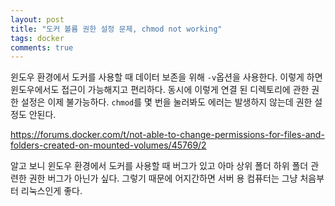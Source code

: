 ```yaml
---
layout: post
title: "도커 볼륨 권한 설정 문제, chmod not working"
tags: docker
comments: true
---
```


윈도우 환경에서 도커를 사용할 때 데이터 보존을 위해 `-v`옵션을 사용한다.
이렇게 하면 윈도우에서도 접근이 가능해지고 편리하다.
동시에 이렇게 연결 된 디렉토리에 관한 권한 설정은 이제 불가능하다.
`chmod`를 몇 번을 눌러봐도 에러는 발생하지 않는데 권한 설정도 안된다.

https://forums.docker.com/t/not-able-to-change-permissions-for-files-and-folders-created-on-mounted-volumes/45769/2

알고 보니 윈도우 환경에서 도커를 사용할 때 버그가 있고 아마 상위 폴더 하위 폴더 관련한 권한 버그가 아닌가 싶다.
그렇기 때문에 어지간하면 서버 용 컴퓨터는 그냥 처음부터 리눅스인게 좋다.